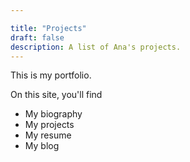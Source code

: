 ```yaml
---

title: "Projects"
draft: false
description: A list of Ana's projects.
---
```


This is my portfolio.

On this site, you'll find

* My biography
* My projects
* My resume
* My blog
